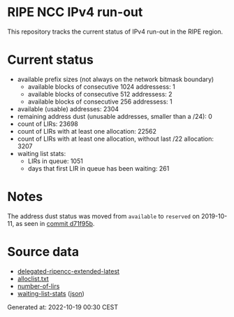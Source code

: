 # RIPE NCC IPv4 run-out
This repository tracks the current status of IPv4 run-out in the RIPE region.

# Current status
- available prefix sizes (not always on the network bitmask boundary)
  - available blocks of consecutive 1024 addressess: 1
  - available blocks of consecutive 512 addressess: 2
  - available blocks of consecutive 256 addressess: 1
- available (usable) addresses: 2304
- remaining address dust (unusable addresses, smaller than a /24): 0
- count of LIRs: 23698
- count of LIRs with at least one allocation: 22562
- count of LIRs with at least one allocation, without last /22 allocation: 3207
- waiting list stats:
  - LIRs in queue: 1051
  - days that first LIR in queue has been waiting: 261

# Notes
The address dust status was moved from `available` to `reserved` on 2019-10-11, as seen in [commit d71f95b](https://github.com/zajdee/ripe-ncc-ipv4-runout/commit/d71f95b1f7c9f639556e395e4ad0f41e54834954).

# Source data
- [delegated-ripencc-extended-latest](https://ftp.ripe.net/pub/stats/ripencc/delegated-ripencc-extended-latest)
- [alloclist.txt](https://ftp.ripe.net/pub/stats/ripencc/membership/alloclist.txt)
- [number-of-lirs](https://labs.ripe.net/statistics/number-of-lirs)
- [waiting-list-stats](https://www.ripe.net/manage-ips-and-asns/ipv4/ipv4-waiting-list) ([json](https://www-static.ripe.net/dynamic/ipv4-waiting-list/stats.json))

Generated at: 2022-10-19 00:30 CEST
